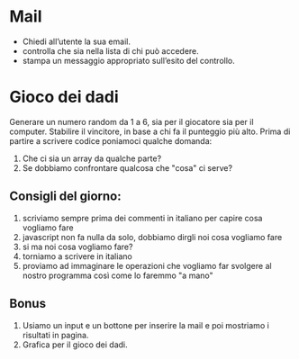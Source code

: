 # Mail
- Chiedi all’utente la sua email.
- controlla che sia nella lista di chi può accedere.
- stampa un messaggio appropriato sull’esito del controllo.

# Gioco dei dadi
Generare un numero random da 1 a 6, sia per il giocatore sia per il computer.
Stabilire il vincitore, in base a chi fa il punteggio più alto.
Prima di partire a scrivere codice poniamoci qualche domanda:
1. Che ci sia un array da qualche parte?
2. Se dobbiamo confrontare qualcosa che "cosa" ci serve?

## Consigli del giorno:
1. scriviamo sempre prima dei commenti in italiano per capire cosa vogliamo fare
2. javascript non fa nulla da solo, dobbiamo dirgli noi cosa vogliamo fare
3. si ma noi cosa vogliamo fare?
4. torniamo a scrivere in italiano
5. proviamo ad immaginare le operazioni che vogliamo far svolgere al nostro programma così come lo faremmo "a mano"

## Bonus
1. Usiamo un input e un bottone per inserire la mail e poi mostriamo i risultati in pagina.
2.   Grafica per il gioco dei dadi.